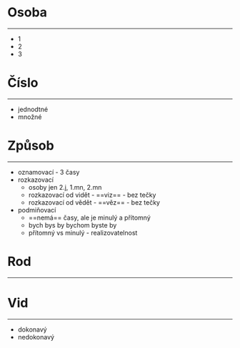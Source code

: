 # Osoba
---
- 1
- 2
- 3

# Číslo
---
- jednodtné
- množné

# Způsob
---
- oznamovací - 3 časy
- rozkazovací
	- osoby jen 2.j, 1.mn, 2.mn
	- rozkazovací od vidět - ==viz== - bez tečky
	- rozkazovací od vědět - ==věz== - bez tečky
- podmiňovací
	- ==nemá== časy, ale je minulý a přítomný
	- bych bys by bychom byste by
	- přítomný vs minulý - realizovatelnost

# Rod
---

# Vid
---
- dokonavý
- nedokonavý